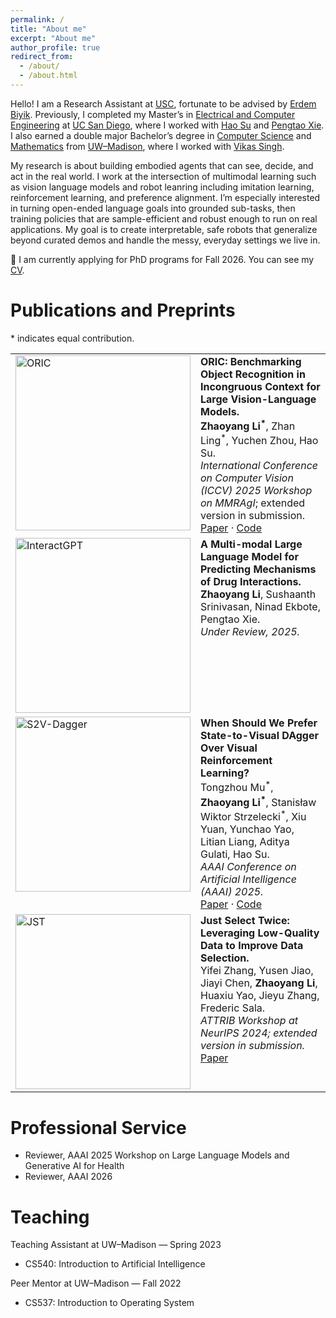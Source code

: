 ```yaml
---
permalink: /
title: "About me"
excerpt: "About me"
author_profile: true
redirect_from: 
  - /about/
  - /about.html
---
```


Hello! I am a Research Assistant at [USC](https://www.usc.edu/), fortunate to be advised by [Erdem Biyik](https://ebiyik.github.io/). Previously, I completed my Master’s in [Electrical and Computer Engineering](https://www.ece.ucsd.edu/) at [UC San Diego](https://www.ucsd.edu/), where I worked with [Hao Su](https://cseweb.ucsd.edu/~haosu/) and [Pengtao Xie](https://pengtaoxie.github.io/). I also earned a double major Bachelor’s degree in [Computer Science](https://guide.wisc.edu/undergraduate/letters-science/computer-sciences/computer-sciences-bs/) and [Mathematics](https://guide.wisc.edu/undergraduate/letters-science/mathematics/mathematics-ba/mathematics-mathematics-data-science-ba/#text) from [UW–Madison](https://www.wisc.edu/), where I worked with [Vikas Singh](https://www.biostat.wisc.edu/~vsingh/).

My research is about building embodied agents that can see, decide, and act in the real world. I work at the intersection of multimodal learning such as vision language models and robot leanring including imitation learning, reinforcement learning, and preference alignment. I’m especially interested in turning open-ended language goals into grounded sub-tasks, then training policies that are sample-efficient and robust enough to run on real applications. My goal is to create interpretable, safe robots that generalize beyond curated demos and handle the messy, everyday settings we live in.

🚀 I am currently applying for PhD programs for Fall 2026. You can see my [CV](/files/Zhaoyang_Li_CV.pdf).

Publications and Preprints
======

\* indicates equal contribution.

<style>
#pubs .card, #pubs .panel, #pubs .list-group-item, #pubs .media,
#pubs .paper-card, #pubs .project-card, #pubs .article-card,
#pubs .archive__item, #pubs .archive__item-teaser {
  border: 0 !important;
  box-shadow: none !important;
  background: transparent !important;
}
#pubs table, #pubs tr, #pubs td {
  border: 0 !important;
  background: transparent !important;
}
#pubs .card, #pubs .panel, #pubs .list-group-item,
#pubs .archive__item { padding: 0 0 16px 0; margin: 0 0 18px 0; }
#pubs {
  font-size: 21px;      /* 基础字体 */
  line-height: 2.0;
}
</style>

<div id="pubs">
<table border="0" width="100%" cellspacing="12" cellpadding="0">
  <!-- ORIC -->
  <tr>
    <td width="280" valign="top">
      <img src="images/ORIC.png" width="280" alt="ORIC" loading="lazy">
    </td>
    <td valign="top">
      <b>ORIC: Benchmarking Object Recognition in Incongruous Context for Large Vision-Language Models.</b><br>
      <b>Zhaoyang Li<sup>*</sup></b>, Zhan Ling<sup>*</sup>, Yuchen Zhou, Hao Su.<br>
      <i>International Conference on Computer Vision (ICCV) 2025 Workshop on MMRAgI</i>; extended version in submission.<br>
      <a href="https://arxiv.org/abs/2509.15695">Paper</a> ·
      <a href="https://github.com/ZhaoyangLi-1/ORIC">Code</a>
    </td>
  </tr>

  <!-- InteractGPT -->
  <tr>
    <td width="280" valign="top">
      <img src="images/InteractGPT.png" width="280" alt="InteractGPT" loading="lazy">
    </td>
    <td valign="top">
      <b>A Multi-modal Large Language Model for Predicting Mechanisms of Drug Interactions.</b><br>
      <b>Zhaoyang Li</b>, Sushaanth Srinivasan, Ninad Ekbote, Pengtao Xie.<br>
      <i>Under Review, 2025.</i>
    </td>
  </tr>

  <!-- S2V-Dagger -->
  <tr>
    <td width="280" valign="top">
      <img src="images/s2v_dagger.png" width="280" alt="S2V-Dagger" loading="lazy">
    </td>
    <td valign="top">
      <b>When Should We Prefer State-to-Visual DAgger Over Visual Reinforcement Learning?</b><br>
      Tongzhou Mu<sup>*</sup>, <b>Zhaoyang Li<sup>*</sup></b>, Stanisław Wiktor Strzelecki<sup>*</sup>, Xiu Yuan, Yunchao Yao, Litian Liang, Aditya Gulati, Hao Su.<br>
      <i>AAAI Conference on Artificial Intelligence (AAAI) 2025.</i><br>
      <a href="https://arxiv.org/abs/2412.13662">Paper</a> ·
      <a href="https://github.com/ZhaoyangLi-1/s2v-dagger">Code</a>
    </td>
  </tr>

  <!-- JST -->
  <tr>
    <td width="280" valign="top">
      <img src="images/jst.png" width="280" alt="JST" loading="lazy">
    </td>
    <td valign="top">
      <b>Just Select Twice: Leveraging Low-Quality Data to Improve Data Selection.</b><br>
      Yifei Zhang, Yusen Jiao, Jiayi Chen, <b>Zhaoyang Li</b>, Huaxiu Yao, Jieyu Zhang, Frederic Sala.<br>
      <i>ATTRIB Workshop at NeurIPS 2024; extended version in submission.</i><br>
      <a href="https://openreview.net/forum?id=dugoA2gfhs">Paper</a>
    </td>
  </tr>
</table>

</div>


Professional Service
======
- Reviewer, AAAI 2025 Workshop on Large Language Models and Generative AI for Health  
- Reviewer, AAAI 2026

Teaching 
======
Teaching Assistant at UW–Madison — Spring 2023  
- CS540: Introduction to Artificial Intelligence  

Peer Mentor at UW–Madison — Fall 2022  
- CS537: Introduction to Operating System  





